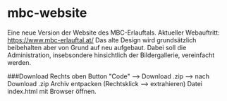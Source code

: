 # mbc-website
Eine neue Version der Website des MBC-Erlauftals.
Aktueller Webauftritt: https://www.mbc-erlauftal.at/
Das alte Design wird grundsätzlich beibehalten aber von Grund auf neu aufgebaut. 
Dabei soll die Administration, insebsondere hinsichtlich der Bildergallerie, vereinfacht werden.

###Download
Rechts oben Button "Code" --> Download .zip --> nach Download .zip Archiv entpacken (Rechtsklick --> extrahieren) 
Datei index.html mit Browser öffnen.
